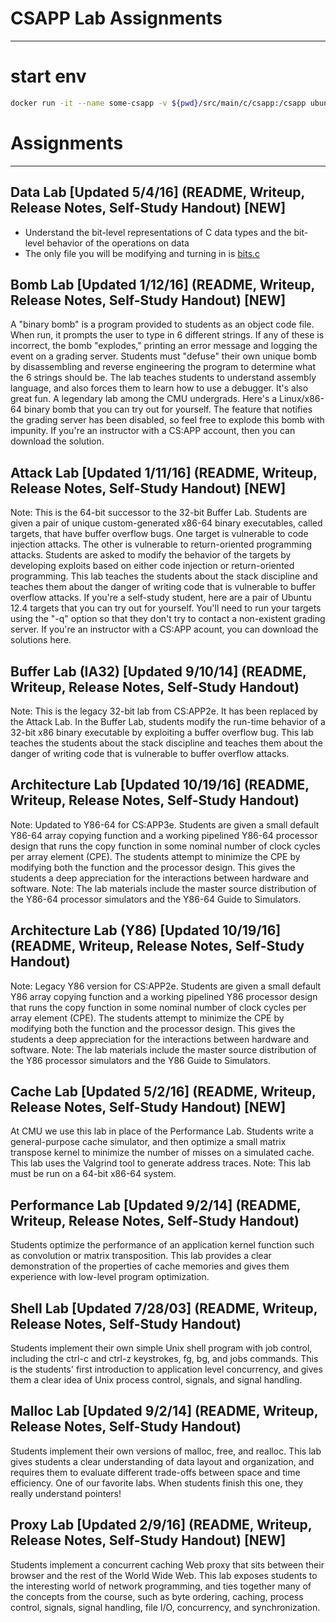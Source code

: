 # CSAPP Lab Assignments
------


# start env
```bash
docker run -it --name some-csapp -v ${pwd}/src/main/c/csapp:/csapp ubuntu:16.04 bash
```

# Assignments
-----

## Data Lab [Updated 5/4/16] (README, Writeup, Release Notes, Self-Study Handout) [NEW]

- Understand the bit-level representations of C data types and the bit-level behavior of the operations on data
- The only file you will be modifying and turning in is [bits.c](1_data_lab/src/bits.c)

## Bomb Lab [Updated 1/12/16] (README, Writeup, Release Notes, Self-Study Handout) [NEW]

A "binary bomb" is a program provided to students as an object code file. When run, it prompts the user to type in 6 
different strings. If any of these is incorrect, the bomb "explodes," printing an error message and logging the event 
on a grading server. Students must "defuse" their own unique bomb by disassembling and reverse engineering the program 
to determine what the 6 strings should be. The lab teaches students to understand assembly language, and also forces 
them to learn how to use a debugger. It's also great fun. A legendary lab among the CMU undergrads.
Here's a Linux/x86-64 binary bomb that you can try out for yourself. The feature that notifies the grading server has 
been disabled, so feel free to explode this bomb with impunity. If you're an instructor with a CS:APP account, then you 
can download the solution.

## Attack Lab [Updated 1/11/16] (README, Writeup, Release Notes, Self-Study Handout) [NEW]

Note: This is the 64-bit successor to the 32-bit Buffer Lab. Students are given a pair of unique custom-generated x86-64 
binary executables, called targets, that have buffer overflow bugs. One target is vulnerable to code injection attacks. 
The other is vulnerable to return-oriented programming attacks. Students are asked to modify the behavior of the targets 
by developing exploits based on either code injection or return-oriented programming. This lab teaches the students 
about the stack discipline and teaches them about the danger of writing code that is vulnerable to buffer overflow attacks.
If you're a self-study student, here are a pair of Ubuntu 12.4 targets that you can try out for yourself. You'll need 
to run your targets using the "-q" option so that they don't try to contact a non-existent grading server. If you're an 
instructor with a CS:APP acount, you can download the solutions here.


## Buffer Lab (IA32) [Updated 9/10/14] (README, Writeup, Release Notes, Self-Study Handout)

Note: This is the legacy 32-bit lab from CS:APP2e. It has been replaced by the Attack Lab. In the Buffer Lab, students 
modify the run-time behavior of a 32-bit x86 binary executable by exploiting a buffer overflow bug. This lab teaches 
the students about the stack discipline and teaches them about the danger of writing code that is vulnerable to buffer 
overflow attacks.


## Architecture Lab [Updated 10/19/16] (README, Writeup, Release Notes, Self-Study Handout)

Note: Updated to Y86-64 for CS:APP3e. Students are given a small default Y86-64 array copying function and a working 
pipelined Y86-64 processor design that runs the copy function in some nominal number of clock cycles per array 
element (CPE). The students attempt to minimize the CPE by modifying both the function and the processor design. This 
gives the students a deep appreciation for the interactions between hardware and software.
Note: The lab materials include the master source distribution of the Y86-64 processor simulators and the Y86-64 Guide 
to Simulators.

## Architecture Lab (Y86) [Updated 10/19/16] (README, Writeup, Release Notes, Self-Study Handout)

Note: Legacy Y86 version for CS:APP2e. Students are given a small default Y86 array copying function and a working 
pipelined Y86 processor design that runs the copy function in some nominal number of clock cycles per array element (CPE). 
The students attempt to minimize the CPE by modifying both the function and the processor design. This gives the students 
a deep appreciation for the interactions between hardware and software.
Note: The lab materials include the master source distribution of the Y86 processor simulators and the Y86 Guide to Simulators.

## Cache Lab [Updated 5/2/16] (README, Writeup, Release Notes, Self-Study Handout) [NEW]

At CMU we use this lab in place of the Performance Lab. Students write a general-purpose cache simulator, and then 
optimize a small matrix transpose kernel to minimize the number of misses on a simulated cache. This lab uses the 
Valgrind tool to generate address traces.
Note: This lab must be run on a 64-bit x86-64 system.

## Performance Lab [Updated 9/2/14] (README, Writeup, Release Notes, Self-Study Handout)

Students optimize the performance of an application kernel function such as convolution or matrix transposition. 
This lab provides a clear demonstration of the properties of cache memories and gives them experience with low-level 
program optimization.

## Shell Lab [Updated 7/28/03] (README, Writeup, Release Notes, Self-Study Handout)

Students implement their own simple Unix shell program with job control, including the ctrl-c and ctrl-z keystrokes, 
fg, bg, and jobs commands. This is the students' first introduction to application level concurrency, and gives them a 
clear idea of Unix process control, signals, and signal handling.

## Malloc Lab [Updated 9/2/14] (README, Writeup, Release Notes, Self-Study Handout)

Students implement their own versions of malloc, free, and realloc. This lab gives students a clear understanding of 
data layout and organization, and requires them to evaluate different trade-offs between space and time efficiency. 
One of our favorite labs. When students finish this one, they really understand pointers!

## Proxy Lab [Updated 2/9/16] (README, Writeup, Release Notes, Self-Study Handout) [NEW]

Students implement a concurrent caching Web proxy that sits between their browser and the rest of the World Wide Web. 
This lab exposes students to the interesting world of network programming, and ties together many of the concepts from 
the course, such as byte ordering, caching, process control, signals, signal handling, file I/O, concurrency, and 
synchronization.